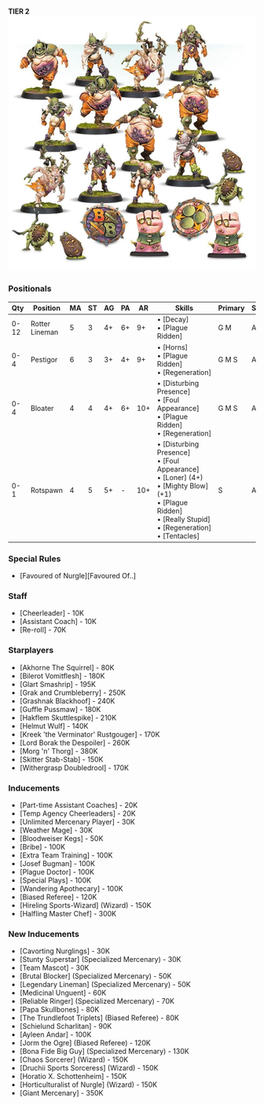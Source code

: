 ﻿**TIER 2**
![](../media/teams/BBNurglesRottersTeam01.jpg)

### Positionals

| Qty  | Position       | MA | ST | AG | PA  | AR  | Skills                                                                                                                                                                          | Primary | Secondary | Cost |
| ---- | -------------- | - | - | -- | -- | --- | ------------------------------------------------------------------------------------------------------------------------------------------------------------------------------- | ------- | --------- | ---- |
| 0-12 | Rotter Lineman | 5 | 3 | 4+ | 6+ | 9+  | • [Decay]<br /> • [Plague Ridden]                                                                                                                                                   | G M     | A S       | 35K  |
| 0-4  | Pestigor       | 6 | 3 | 3+ | 4+ | 9+  | • [Horns]<br /> • [Plague Ridden]<br /> • [Regeneration]                                                                                                                              | G M S   | A P       | 75K  |
| 0-4  | Bloater        | 4 | 4 | 4+ | 6+ | 10+ | • [Disturbing Presence]<br /> • [Foul Appearance] <br /> • [Plague Ridden]<br /> • [Regeneration]                                                                                       | G M S  | A         | 115K |
| 0-1  | Rotspawn       | 4 | 5 | 5+ | -  | 10+ | • [Disturbing Presence]<br /> • [Foul Appearance] <br /> • [Loner] (4+) <br /> • [Mighty Blow] (+1) <br /> • [Plague Ridden]<br /> • [Really Stupid] <br /> • [Regeneration] <br /> • [Tentacles] | S       | A G M     | 140K |

### Special Rules

* [Favoured of Nurgle][Favoured Of..]

### Staff

* [Cheerleader] - 10K
* [Assistant Coach] - 10K
* [Re-roll] - 70K

### Starplayers

* [Akhorne The Squirrel] - 80K
* [Bilerot Vomitflesh] - 180K
* [Glart Smashrip] - 195K
* [Grak and Crumbleberry] - 250K
* [Grashnak Blackhoof] - 240K
* [Guffle Pussmaw] - 180K
* [Hakflem Skuttlespike] - 210K
* [Helmut Wulf] - 140K
* [Kreek 'the Verminator' Rustgouger] - 170K
* [Lord Borak the Despoiler] - 260K
* [Morg 'n' Thorg] - 380K
* [Skitter Stab-Stab] - 150K
* [Withergrasp Doubledrool] - 170K

### Inducements

* [Part-time Assistant Coaches] - 20K
* [Temp Agency Cheerleaders] - 20K
* [Unlimited Mercenary Player] - 30K
* [Weather Mage] - 30K
* [Bloodweiser Kegs] - 50K
* [Bribe] - 100K
* [Extra Team Training] - 100K
* [Josef Bugman] - 100K
* [Plague Doctor] - 100K
* [Special Plays] - 100K
* [Wandering Apothecary] - 100K
* [Biased Referee] - 120K
* [Hireling Sports-Wizard] (Wizard) - 150K
* [Halfling Master Chef] - 300K

### New Inducements

* [Cavorting Nurglings] - 30K
* [Stunty Superstar] (Specialized Mercenary) - 30K
* [Team Mascot] - 30K
* [Brutal Blocker] (Specialized Mercenary) - 50K
* [Legendary Lineman] (Specialized Mercenary) - 50K
* [Medicinal Unguent] - 60K
* [Reliable Ringer] (Specialized Mercenary) - 70K
* [Papa Skullbones] - 80K
* [The Trundlefoot Triplets] (Biased Referee) - 80K
* [Schielund Scharlitan] - 90K
* [Ayleen Andar] - 100K
* [Jorm the Ogre] (Biased Referee) - 120K
* [Bona Fide Big Guy] (Specialized Mercenary) - 130K
* [Chaos Sorcerer] (Wizard) - 150K
* [Druchii Sports Sorceress] (Wizard) - 150K
* [Horatio X. Schottenheim] - 150K
* [Horticulturalist of Nurgle] (Wizard) - 150K
* [Giant Mercenary] - 350K
